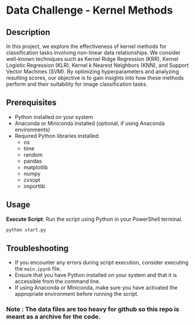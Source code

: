 # Data Challenge - Kernel Methods

## Description

In this project, we explore the effectiveness of kernel methods for classification tasks involving non-linear data relationships. We consider well-known techniques such as Kernel Ridge Regression (KRR), Kernel Logistic Regression (KLR), Kernel k Nearest Neighbors (KNN), and Support Vector Machines (SVM). By optimizing hyperparameters and analyzing resulting scores, our objective is to gain insights into how these methods perform and their suitability for image classification tasks.

## Prerequisites

- Python installed on your system
- Anaconda or Miniconda installed (optional, if using Anaconda environments)
- Required Python libraries installed:
  - os
  - time
  - random
  - pandas
  - matplotlib
  - numpy
  - cvxopt
  - importlib

## Usage

**Execute Script**: Run the script using Python in your PowerShell terminal.

```bash
python start.py
```

## Troubleshooting

- If you encounter any errors during script execution, consider executing the `main.ipynb` file.
- Ensure that you have Python installed on your system and that it is accessible from the command line.
- If using Anaconda or Miniconda, make sure you have activated the appropriate environment before running the script.

### Note : The data files are too heavy for github so this repo is meant as a archive for the code.

